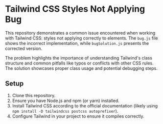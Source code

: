 # Tailwind CSS Styles Not Applying Bug

This repository demonstrates a common issue encountered when working with Tailwind CSS: styles not applying correctly to elements. The `bug.js` file shows the incorrect implementation, while `bugSolution.js` presents the corrected version. 

The problem highlights the importance of understanding Tailwind's class structure and common pitfalls like typos or conflicts with other CSS rules.  The solution showcases proper class usage and potential debugging steps.

## Setup

1. Clone this repository.
2. Ensure you have Node.js and npm (or yarn) installed.
3. Install Tailwind CSS according to the official documentation (likely using `npm install -D tailwindcss postcss autoprefixer`).
4. Configure Tailwind in your project to ensure it compiles correctly.